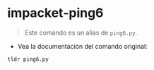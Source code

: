 # impacket-ping6

> Este comando es un alias de `ping6.py`.

- Vea la documentación del comando original:

`tldr ping6.py`
